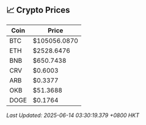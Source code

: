 ## 📈 Crypto Prices

| Coin | Price |
| ---- | ----- |
| BTC | $105056.0870 |
| ETH | $2528.6476 |
| BNB | $650.7438 |
| CRV | $0.6003 |
| ARB | $0.3377 |
| OKB | $51.3688 |
| DOGE | $0.1764 |

_Last Updated: 2025-06-14 03:30:19.379 +0800 HKT_